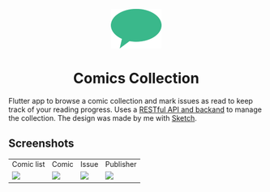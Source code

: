 <p align="center"><img src="assets/images/logo_accent.png" width="100"></p>
<h1 align="center">Comics Collection</h1>

Flutter app to browse a comic collection and mark issues as read to keep track of your reading progress.
Uses a [RESTful API and backand](https://github.com/fweinaug/comicscollection) to manage the collection.
The design was made by me with [Sketch](https://www.sketch.com/).

## Screenshots

<table>
  <tr>
    <td>Comic list</td>
    <td>Comic</td>
    <td>Issue</td>
    <td>Publisher</td>
  </tr>
  <tr>
    <td><img src="https://user-images.githubusercontent.com/17765766/79486667-5496e600-8017-11ea-909f-52f3cb42c9ed.png" width="100"></td>
    <td><img src="https://user-images.githubusercontent.com/17765766/79486659-51035f00-8017-11ea-9243-a94703ad1497.png" width="100"></td>
    <td><img src="https://user-images.githubusercontent.com/17765766/79486666-53fe4f80-8017-11ea-9eb5-fef037ab9c2d.png" width="100"></td>
    <td><img src="https://user-images.githubusercontent.com/17765766/79486669-552f7c80-8017-11ea-993e-1b3738f7a4e1.png" width="100"></td>
  </tr>
</table>
